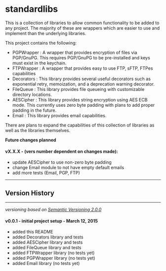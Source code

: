 # standardlibs
This is a collection of libraries to allow common functionality to be added
to any project.  The majority of these are wrappers which are easier to use
and implement than the underlying libraries.

This project contains the following:

* PGPWrapper : A wrapper that provides encryption of files via PGP/GnuPG.
	This requires PGP/GnuPG to be pre-installed and keys must exist in the
	keychain.
* FTPWrapper : A wrapper that provides easy to use FTP, sFTP, FTPes
	capabilities
* Decorators : This library provides several useful decorators such as
	exponential retry, memoization, and a deprecation warning decorator.
* FileQueue : This library provides file queueing with customizable directory
	locations.
* AESCipher : This library provides string encryption using AES ECB mode.
	This currently uses zero byte padding with plans to add proper padding in
	the future.
* Email : This library provides email capabilities.


There are plans to expand the capabilities of this collection of libraries as
well as the libraries themselves.

**Future changes planned**
#### vX.X.X - (vers number dependent on changes made):
* update AESCipher to use non-zero byte padding
* change Email module to not have empty default emails
* add more tests (Email, PGP, FTP)


---
## Version History
---
_versioning based on [Semantic Versioning 2.0.0](http://semver.org/ "Semantic Versioning 2.0.0")_

#### v0.0.1 - initial project setup - March 12, 2015
* added this README
* added Decorators library and tests
* added AESCipher library and tests
* added FileQueue library and tests
* added FTPWrapper library (no tests yet)
* added PGPWrapper library (no tests yet)
* added Email library (no tests yet)
